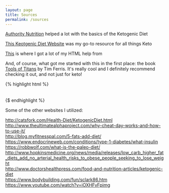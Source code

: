 ```yaml
---
layout: page
title: Sources
permalink: /sources
---
```


[Authority Nutrition](https://authoritynutrition.com/ketogenic-diet-101/) helped a lot with the basics of the Ketogenic Diet

[This Keotgenic Diet Website](http://www.ketogenic-diet-resource.com/ketogenic-diet-plan.html) was my go-to resource for all things Keto

[This](https://www.w3schools.com/html/) is where I got a lot of my HTML help from

And, of course, what got me started with this in the first place: the book [Tools of Titans](https://www.amazon.com/Tools-Titans-Billionaires-World-Class-Performers/dp/1328683788) by Tim Ferris. It's really cool and I definitely recommend checking it out, and not just for keto!

{% highlight html %}
<br>
<br>
<br>
{$ endhighlight %}

Some of the other websites I utilized:  

http://catsfork.com/Health-Diet/KetogenicDiet.html  
http://www.theultimatealphaproject.com/why-cheat-day-works-and-how-to-use-it/  
http://blog.myfitnesspal.com/5-fats-add-diet/  
https://www.endocrineweb.com/conditions/type-1-diabetes/what-insulin  
https://robbwolf.com/what-is-the-paleo-diet/  
http://www.hopkinsmedicine.org/news/media/releases/low_carb_higher_fat_diets_add_no_arterial_health_risks_to_obese_people_seeking_to_lose_weight  
http://www.doctorshealthpress.com/food-and-nutrition-articles/ketogenic-diet  
https://www.bodybuilding.com/fun/sclark86.htm  
https://www.youtube.com/watch?v=iOXHFvFpimg
